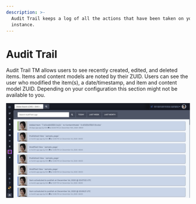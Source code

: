 ```yaml
---
description: >-
  Audit Trail keeps a log of all the actions that have been taken on your
  instance.
---
```


# Audit Trail

Audit Trail TM allows users to see recently created, edited, and deleted items. Items and content models are noted by their ZUID. Users can see the user who modified the item\(s\), a date/timestamp, and item and content model ZUID. Depending on your configuration this section might not be available to you.

![Audit Trail logs show which pieces of content were created, modified, and deleted. ](../../.gitbook/assets/audit-trail-screenshot.png)

